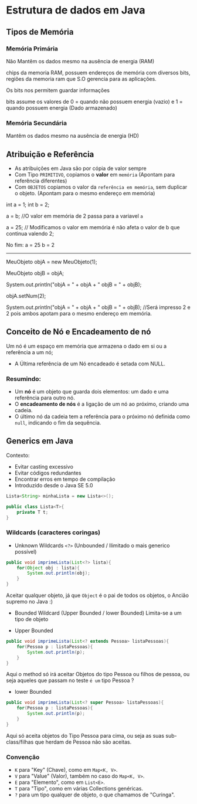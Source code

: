 # Estrutura de dados em Java

## Tipos de Memória

### Memória Primária

Não Mantêm os dados mesmo na ausência de energia (RAM)

chips da memoria RAM, possuem endereços de memória com diversos bits, regiões da memoria ram que S.O gerencia para as aplicações.

Os bits nos permitem guardar informações

bits assume os valores de 0 = quando não possuem energia (vazio) e 1 = quando possuem energia (Dado armazenado)

### Memória Secundária

Mantêm os dados mesmo na ausência de energia (HD)

## Atribuição e Referência

- As atribuições em Java são por cópia de valor sempre
- Com Tipo `PRIMITIVO`, copiamos o **valor** em `memória` (Apontam para referência diferentes)
- Com `OBJETOS` copiamos o valor da `referência em memória`, sem duplicar o objeto.
(Apontam para o mesmo endereço em memória)

int a = 1;
int b = 2;

a = b; //O valor em memória de 2 passa para a variavel `a`

a = 25; // Modificamos o valor em memória é não afeta o valor de b que continua valendo 2;

No fim:
a = 25
b = 2

---

MeuObjeto objA = new MeuObjeto(1);

MeuObjeto objB = objA;

System.out.println("objA = " + objA + "  objB = " + objB);
  
objA.setNum(2);

System.out.println("objA = " + objA + "  objB = " + objB); //Será impresso 2 e 2 pois ambos apotam para o mesmo endereço em memória.

## Conceito de Nó e Encadeamento de nó

Um nó é um espaço em memória que armazena o dado em si ou a referência a um nó; 

- A Última referência de um Nó encadeado é setada com NULL.

### Resumindo:
- Um **nó** é um objeto que guarda dois elementos: um dado e uma referência para outro nó.
- O **encadeamento de nós** é a ligação de um nó ao próximo, criando uma cadeia.
- O último nó da cadeia tem a referência para o próximo nó definida como `null`, indicando o fim da sequência.

## Generics em Java

Contexto:

- Evitar casting excessivo
- Evitar códigos redundantes
- Encontrar erros em tempo de compilação
- Introduzido desde o Java SE 5.0

```java
Lista<String> minhaLista = new Lista<>();

public class Lista<T>{
    private T t;
}
```

### Wildcards (caracteres coringas)

- Unknown Wildcards `<?>` (Unbounded / Ilimitado o mais generico possível)

```java
public void imprimeLista(List<?> lista){
    for(Object obj : lista){
        System.out.println(obj);
    }
}
```

Aceitar qualquer objeto, já que `Object` é o pai de todos os objetos, o Ancião supremo no Java :)

- Bounded Wildcard (Upper Bounded / lower Bounded) Limita-se a um tipo de objeto

- Upper Bounded

```java
public void imprimeLista(List<? extends Pessoa> listaPessoas){
    for(Pessoa p : listaPessoas){
        System.out.println(p);
    }
}
```

Aqui o method só irá aceitar Objetos do tipo Pessoa ou filhos de pessoa, ou seja aqueles que passam 
no teste `é um` tipo Pessoa ?

- lower Bounded 

```java
public void imprimeLista(List<? super Pessoa> listaPessoas){
    for(Pessoa p : listaPessoas){
        System.out.println(p);
    }
}
```

Aqui só aceita objetos do Tipo Pessoa para cima, ou seja as suas sub-class/filhas que herdam de Pessoa
não são aceitas.

### Convenção

- `K` para "Key" (Chave), como em `Map<K, V>`.
- `V` para "Value" (Valor), também no caso do `Map<K, V>`.
- `E` para "Elemento", como em `List<E>`.
- `T` para "Tipo", como em várias Collections genéricas.
- `?` para um tipo qualquer de objeto, o que chamamos de "Curinga".

